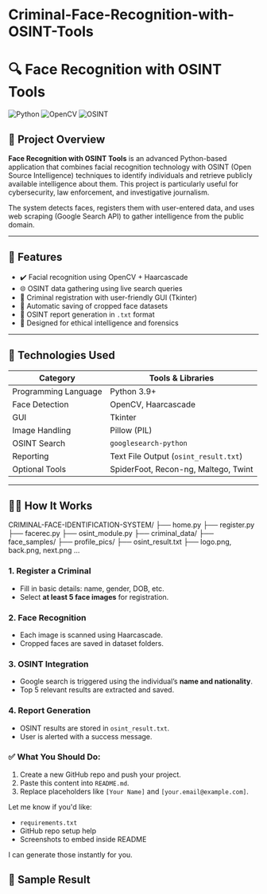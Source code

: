 # Criminal-Face-Recognition-with-OSINT-Tools
# 🔍 Face Recognition with OSINT Tools

![Python](https://img.shields.io/badge/Python-3.9+-blue?style=flat&logo=python)
![OpenCV](https://img.shields.io/badge/OpenCV-4.x-green?style=flat&logo=opencv)
![OSINT](https://img.shields.io/badge/OSINT-Automated-yellow?style=flat)

## 📌 Project Overview

**Face Recognition with OSINT Tools** is an advanced Python-based application that combines facial recognition technology with OSINT (Open Source Intelligence) techniques to identify individuals and retrieve publicly available intelligence about them. This project is particularly useful for cybersecurity, law enforcement, and investigative journalism.

The system detects faces, registers them with user-entered data, and uses web scraping (Google Search API) to gather intelligence from the public domain.

---

## 📸 Features

- ✔️ Facial recognition using OpenCV + Haarcascade
- 🌐 OSINT data gathering using live search queries
- 📝 Criminal registration with user-friendly GUI (Tkinter)
- 📁 Automatic saving of cropped face datasets
- 📄 OSINT report generation in `.txt` format
- 🧠 Designed for ethical intelligence and forensics

---

## 🧰 Technologies Used

| Category             | Tools & Libraries                            |
|----------------------|----------------------------------------------|
| Programming Language | Python 3.9+                                  |
| Face Detection       | OpenCV, Haarcascade                          |
| GUI                  | Tkinter                                      |
| Image Handling       | Pillow (PIL)                                 |
| OSINT Search         | `googlesearch-python`                        |
| Reporting            | Text File Output (`osint_result.txt`)        |
| Optional Tools       | SpiderFoot, Recon-ng, Maltego, Twint         |

---

## 🧑‍💻 How It Works

CRIMINAL-FACE-IDENTIFICATION-SYSTEM/
├── home.py
├── register.py
├── facerec.py
├── osint_module.py
├── criminal_data/
├── face_samples/
├── profile_pics/
├── osint_result.txt
├── logo.png, back.png, next.png ...

### 1. Register a Criminal
- Fill in basic details: name, gender, DOB, etc.
- Select **at least 5 face images** for registration.

### 2. Face Recognition
- Each image is scanned using Haarcascade.
- Cropped faces are saved in dataset folders.

### 3. OSINT Integration
- Google search is triggered using the individual’s **name and nationality**.
- Top 5 relevant results are extracted and saved.

### 4. Report Generation
- OSINT results are stored in `osint_result.txt`.
- User is alerted with a success message.

### ✅ What You Should Do:

1. Create a new GitHub repo and push your project.
2. Paste this content into `README.md`.
3. Replace placeholders like `[Your Name]` and `[your.email@example.com]`.

Let me know if you'd like:
- `requirements.txt`
- GitHub repo setup help
- Screenshots to embed inside README

I can generate those instantly for you.

## 🧪 Sample Result

